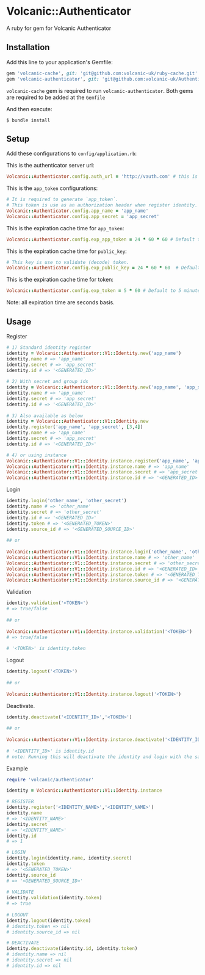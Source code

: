 # Volcanic::Authenticator

A ruby for gem for Volcanic Authenticator

## Installation

Add this line to your application's Gemfile:


```ruby
gem 'volcanic-cache', git: 'git@github.com:volcanic-uk/ruby-cache.git'
gem 'volcanic-authenticator', git: 'git@github.com:volcanic-uk/Authenticator-ruby-gem.git'
```
`volcanic-cache` gem is required to run `volcanic-authenticator`. Both gems are required to be added at the `Gemfile`

And then execute:

    $ bundle install
    
## Setup

Add these configurations to `config/application.rb`:

This is the authenticator server url:
```ruby
Volcanic::Authenticator.config.auth_url = 'http://vauth.com' # this is required
```
This is the `app_token` configurations:
```ruby
# It is required to generate `app_token`. 
# This token is use as an authorization header when register identity. 
Volcanic::Authenticator.config.app_name = 'app_name'
Volcanic::Authenticator.config.app_secret = 'app_secret' 
```

This is the expiration cache time for `app_token`: 
```ruby
Volcanic::Authenticator.config.exp_app_token = 24 * 60 * 60 # Default to 1 day.
```

This is the expiration cache time for `public_key`: 
```ruby
# This key is use to validate (decode) token.
Volcanic::Authenticator.config.exp_public_key = 24 * 60 * 60  # Default to 1 day. 
```

This is the expiration cache time for token:
```ruby
Volcanic::Authenticator.config.exp_token = 5 * 60 # Default to 5 minutes
```
Note: all expiration time are seconds basis.

## Usage

Register
```ruby
# 1) Standard identity register
identity = Volcanic::Authenticator::V1::Identity.new('app_name')
identity.name # => 'app_name'
identity.secret # => 'app_secret'
identity.id # => '<GENERATED_ID>'
 
# 2) With secret and group ids
identity = Volcanic::Authenticator::V1::Identity.new('app_name', 'app_secret', [1,2])
identity.name # => 'app_name'
identity.secret # => 'app_secret'
identity.id # => '<GENERATED_ID>'
  
# 3) Also available as below
identity = Volcanic::Authenticator::V1::Identity.new
identity.register('app_name', 'app_secret', [3,4])
identity.name # => 'app_name'
identity.secret # => 'app_secret'
identity.id # => '<GENERATED_ID>'

# 4) or using instance 
Volcanic::Authenticator::V1::Identity.instance.register('app_name', 'app_secret', [3,4])
Volcanic::Authenticator::V1::Identity.instance.name # => 'app_name'
Volcanic::Authenticator::V1::Identity.instance.secret # => 'app_secret'
Volcanic::Authenticator::V1::Identity.instance.id # => '<GENERATED_ID>'  
```
    
   
Login
```ruby
identity.login('other_name', 'other_secret')
identity.name # => 'other_name'
identity.secret # => 'other_secret'
identity.id # => '<GENERATED_ID>' 
identity.token # => '<GENERATED_TOKEN>'
identity.source_id # => '<GENERATED_SOURCE_ID>'
 
## or
 
Volcanic::Authenticator::V1::Identity.instance.login('other_name', 'other_secret')
Volcanic::Authenticator::V1::Identity.instance.name # => 'other_name'
Volcanic::Authenticator::V1::Identity.instance.secret # => 'other_secret'
Volcanic::Authenticator::V1::Identity.instance.id # => '<GENERATED_ID>'
Volcanic::Authenticator::V1::Identity.instance.token # => '<GENERATED_TOKEN>'
Volcanic::Authenticator::V1::Identity.instance.source_id # => '<GENERATED_SOURCE_ID>'
```
Validation
```ruby
identity.validation('<TOKEN>')
# => true/false
 
## or
 
Volcanic::Authenticator::V1::Identity.instance.validation('<TOKEN>')
# => true/false
 
# '<TOKEN>' is identity.token 
```
Logout 
```ruby
identity.logout('<TOKEN>')
 
## or
  
Volcanic::Authenticator::V1::Identity.instance.logout('<TOKEN>')
```  
Deactivate. 
```ruby
identity.deactivate('<IDENTITY_ID>','<TOKEN>')
 
## or
  
Volcanic::Authenticator::V1::Identity.instance.deactivate('<IDENTITY_ID>','<TOKEN>')
 
# '<IDENTITY_ID>' is identity.id 
# note: Running this will deactivate the identity and login with the same identity (name and secret) will return an error.
``` 
 
Example
```ruby
require 'volcanic/authenticator'

identity = Volcanic::Authenticator::V1::Identity.instance

# REGISTER
identity.register('<IDENTITY_NAME>','<IDENTITY_NAME>')
identity.name
# => '<IDENTITY_NAME>' 
identity.secret 
# => '<IDENTITY_NAME>'
identity.id 
# => 1

# LOGIN 
identity.login(identity.name, identity.secret)
identity.token
# => '<GENERATED_TOKEN>'
identity.source_id
# => '<GENERATED_SOURCE_ID>'
 
# VALIDATE
identity.validation(identity.token)
# => true
 
# LOGOUT
identity.logout(identity.token)
# identity.token => nil
# identity.source_id => nil

# DEACTIVATE
identity.deactivate(identity.id, identity.token)
# identity.name => nil
# identity.secret => nil
# identity.id => nil
 
 
```